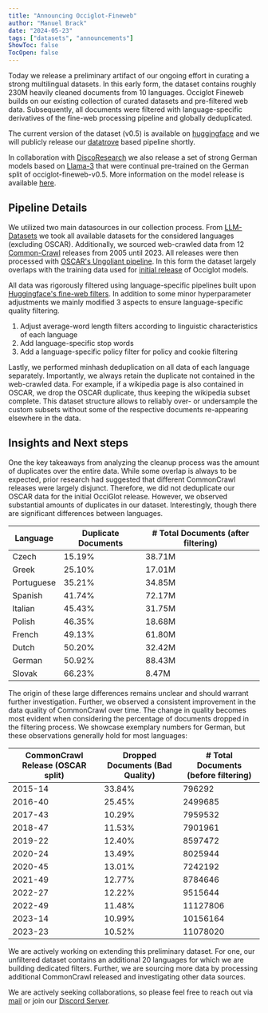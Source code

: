 ```yaml
---
title: "Announcing Occiglot-Fineweb"
author: "Manuel Brack"
date: "2024-05-23"
tags: ["datasets", "announcements"]
ShowToc: false
TocOpen: false
---
```


Today we release a preliminary artifact of our ongoing effort in curating a strong multilingual datasets. 
In this early form, the dataset contains roughly 230M heavily cleaned documents from 10 languages. Occiglot Fineweb builds on our existing collection of curated datasets and pre-filtered web data. Subsequently, all documents were filtered with language-specific derivatives of the fine-web processing pipeline and globally deduplicated.

The current version of the dataset (v0.5) is available on [huggingface](https://huggingface.co/datasets/occiglot/occiglot-fineweb-v0.5) and we will publicly release our [datatrove](https://github.com/huggingface/datatrove) based pipeline shortly.  

In collaboration with [DiscoResearch](https://huggingface.co/DiscoResearch) we also release a set of strong German models based on [Llama-3](https://llama.meta.com/llama3/) that were continual pre-trained on the German split of occiglot-fineweb-v0.5. More information on the model release is available [here](https://occiglot.eu/posts/llama-3-german-8b/).

## Pipeline Details

We utilized two main datasources in our collection process. From [LLM-Datasets](https://github.com/malteos/llm-datasets) we took all available datasets for the considered languages (excluding OSCAR). Additionally, we sourced web-crawled data from 12 [Common-Crawl](https://commoncrawl.org) releases from 2005 until 2023. All releases were then processed with [OSCAR's Ungoliant pipeline](https://github.com/oscar-project/ungoliant). 
In this form the dataset largely overlaps with the training data used for [initial release](https://occiglot.eu/posts/occiglot-announcement/#model-release-v01) of Occiglot models.

All data was rigorously filtered using language-specific pipelines built upon [Huggingface's fine-web filters](https://github.com/huggingface/datatrove/blob/main/examples/fineweb.py). 
In addition to some minor hyperparameter adjustments we mainly modified 3 aspects to ensure language-specific quality filtering. 

1. Adjust average-word length filters according to linguistic characteristics of each language
2. Add language-specific stop words
3. Add a language-specific policy filter for policy and cookie filtering

Lastly, we performed minhash deduplication on all data of each language separately. Importantly, we always retain the duplicate not contained in the web-crawled data. For example, if a wikipedia page is also contained in OSCAR, we drop the OSCAR duplicate, thus keeping the wikipedia subset complete. 
This dataset structure allows to reliably over- or undersample the custom subsets without some of the respective documents re-appearing elsewhere in the data. 

## Insights and Next steps

One the key takeaways from analyzing the cleanup process was the amount of duplicates over the entire data. While some overlap is always to be expected, prior research had suggested that different CommonCrawl releases were largely disjunct. Therefore, we did not deduplicate our OSCAR data for the initial OcciGlot release. However, we observed substantial amounts of duplicates in our dataset. Interestingly, though there are significant differences between languages. 

| Language | Duplicate Documents | # Total Documents (after filtering)
| -- |-- | --
Czech | 15.19% | 38.71M
Greek | 25.10% | 17.01M
Portuguese | 35.21% | 34.85M
Spanish | 41.74% | 72.17M
Italian | 45.43% | 31.75M
Polish | 46.35% | 18.68M
French | 49.13% | 61.80M
Dutch | 50.20% | 32.42M
German | 50.92% | 88.43M
Slovak | 66.23% | 8.47M

The origin of these large differences remains unclear and should warrant further investigation. 
Further, we observed a consistent improvement in the data quality of CommonCrawl over time. The change in quality becomes most evident when considering the percentage of documents dropped in the filtering process. We showcase exemplary numbers for German, but these observations generally hold for most languages: 

| CommonCrawl Release (OSCAR split) | Dropped Documents (Bad Quality) | # Total Documents (before filtering)
| -- |-- | --
2015-14 | 33.84% | 796292
2016-40 | 25.45% | 2499685
2017-43 | 10.29% | 7959532
2018-47 | 11.53% | 7901961
2019-22 | 12.40% | 8597472
2020-24 | 13.49% | 8025944
2020-45 | 13.01% | 7242192
2021-49 | 12.77% | 8784646
2022-27 | 12.22% | 9515644
2022-49 | 11.48% | 11127806
2023-14 | 10.99% | 10156164
2023-23 | 10.52% | 11078020



We are actively working on extending this preliminary dataset. For one, our unfiltered dataset contains an additional 20 languages for which we are building dedicated filters. Further, we are sourcing more data by processing additional CommonCrawl released and investigating other data sources. 

We are actively seeking collaborations, so please feel free to reach out via [mail](mailto:hello@occiglot.org) or join our [Discord Server](https://discord.gg/wUpvYs4XvM).

